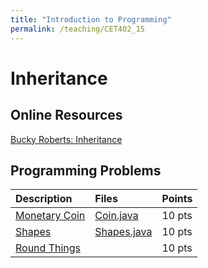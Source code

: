 ```yaml
---
title: "Introduction to Programming"
permalink: /teaching/CET402_15
---
```


# Inheritance

## Online Resources
[Bucky Roberts: Inheritance](https://youtu.be/9JpNY-XAseg)  


## Programming Problems

| Description      | Files  | Points |
| :--------------- | :----- | :----- |
| [Monetary Coin](/files/CET402/pdfs/15_MonetaryCoin.pdf)    | [Coin.java](/files/CET402/java_files/Coin.java)       | 10 pts |
| [Shapes](/files/CET402/pdfs/15_Shapes.pdf)           | [Shapes.java](/files/CET402/java_files/Shapes.java)       | 10 pts |
| [Round Things](/files/CET402/pdfs/15_RoundThings.pdf)     |        | 10 pts |

